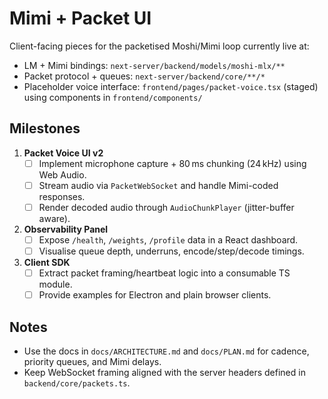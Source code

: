 # Mimi + Packet UI

Client-facing pieces for the packetised Moshi/Mimi loop currently live at:

- LM + Mimi bindings: `next-server/backend/models/moshi-mlx/**`
- Packet protocol + queues: `next-server/backend/core/**/*`
- Placeholder voice interface: `frontend/pages/packet-voice.tsx` (staged) using components in `frontend/components/`

## Milestones

1. **Packet Voice UI v2**
   - [ ] Implement microphone capture + 80 ms chunking (24 kHz) using Web Audio.
   - [ ] Stream audio via `PacketWebSocket` and handle Mimi-coded responses.
   - [ ] Render decoded audio through `AudioChunkPlayer` (jitter-buffer aware).
2. **Observability Panel**
   - [ ] Expose `/health`, `/weights`, `/profile` data in a React dashboard.
   - [ ] Visualise queue depth, underruns, encode/step/decode timings.
3. **Client SDK**
   - [ ] Extract packet framing/heartbeat logic into a consumable TS module.
   - [ ] Provide examples for Electron and plain browser clients.

## Notes

- Use the docs in `docs/ARCHITECTURE.md` and `docs/PLAN.md` for cadence, priority queues, and Mimi delays.
- Keep WebSocket framing aligned with the server headers defined in `backend/core/packets.ts`.
